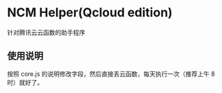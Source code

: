 # NCM Helper(Qcloud edition)

针对腾讯云云函数的助手程序

## 使用说明
按照 core.js 的说明修改字段，然后直接丢云函数，每天执行一次（推荐上午 8 时）就好了。
